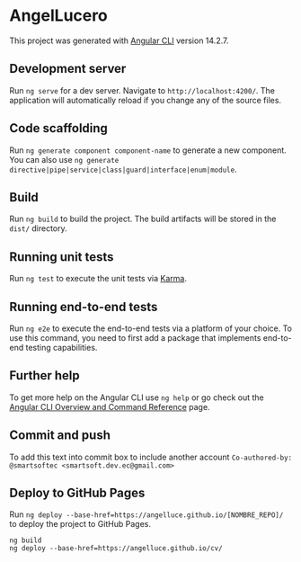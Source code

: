 # AngelLucero

This project was generated with [Angular CLI](https://github.com/angular/angular-cli) version 14.2.7.

## Development server

Run `ng serve` for a dev server. Navigate to `http://localhost:4200/`. The application will automatically reload if you change any of the source files.

## Code scaffolding

Run `ng generate component component-name` to generate a new component. You can also use `ng generate directive|pipe|service|class|guard|interface|enum|module`.

## Build

Run `ng build` to build the project. The build artifacts will be stored in the `dist/` directory.

## Running unit tests

Run `ng test` to execute the unit tests via [Karma](https://karma-runner.github.io).

## Running end-to-end tests

Run `ng e2e` to execute the end-to-end tests via a platform of your choice. To use this command, you need to first add a package that implements end-to-end testing capabilities.

## Further help

To get more help on the Angular CLI use `ng help` or go check out the [Angular CLI Overview and Command Reference](https://angular.io/cli) page.

## Commit and push

To add this text into commit box to include another account `Co-authored-by: @smartsoftec <smartsoft.dev.ec@gmail.com>` 

## Deploy to GitHub Pages

Run `ng deploy --base-href=https://angelluce.github.io/[NOMBRE_REPO]/`  to deploy the project to GitHub Pages.

```shell
ng build
ng deploy --base-href=https://angelluce.github.io/cv/
```
